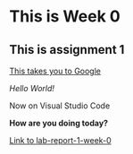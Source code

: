 # This is Week 0
## This is assignment 1
[This takes you to Google](https://www.google.com/)

*Hello World!*

Now on Visual Studio Code

**How are you doing today?**

[Link to lab-report-1-week-0](https://adarsh249.github.io/cse15l-lab-reports/lab-report-1-week-0.html)


